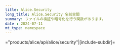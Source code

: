 ```yaml
---
title: Alice.Security
long_title: Alice.Security 名前空間
summary: ファイルの検証や暗号化を行う関数があります。
date : 2024-07-11
mt_type: namespace
---
```


="products/alice/api/alice/security"|[include-subdir]=